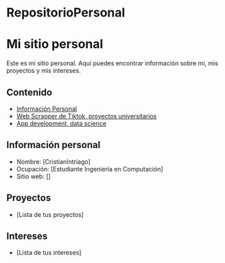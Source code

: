 # RepositorioPersonal
# Mi sitio personal
Este es mi sitio personal. Aquí puedes encontrar información sobre mí, mis
proyectos y mis intereses.
## Contenido
* [Información Personal](#información-personal)
* [Web Scrapper de Tiktok, proyectos universitarios](#proyectos)
* [App development, data science](#intereses)
## Información personal
* Nombre: [CristianIntriago]
* Ocupación: [Estudiante Ingeniería en Computación]
* Sitio web: []
## Proyectos
* [Lista de tus proyectos]
## Intereses
* [Lista de tus intereses]
